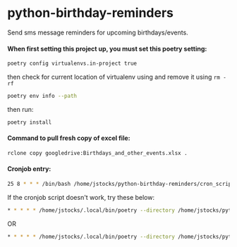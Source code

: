 # python-birthday-reminders

Send sms message reminders for upcoming birthdays/events.

#### When first setting this project up, you must set this poetry setting:

```bash
poetry config virtualenvs.in-project true
```

then check for current location of virtualenv using and remove it using `rm -rf`

```bash
poetry env info --path
```

then run:

```bash
poetry install
```

#### Command to pull fresh copy of excel file:

```bash
rclone copy googledrive:Birthdays_and_other_events.xlsx .
```

#### Cronjob entry:

```bash
25 8 * * * /bin/bash /home/jstocks/python-birthday-reminders/cron_script.sh
```

If the cronjob script doesn't work, try these below:

```bash
* * * * * /home/jstocks/.local/bin/poetry --directory /home/jstocks/python-birthday-reminders/ run python /home/jstocks/python-birthday-reminders/main.py --prod
```

OR

```bash
* * * * * /home/jstocks/.local/bin/poetry --directory /home/jstocks/python-birthday-reminders/ run python /home/jstocks/python-birthday-reminders/main.py
```
